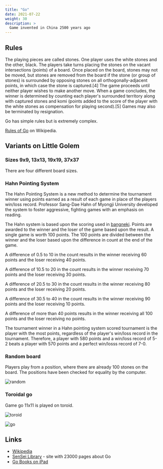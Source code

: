 ```yaml
---
title: "Go"
date: 2021-07-22
weight: 30
description: >
  Game invented in China 2500 years ago
---
```


## Rules

The playing pieces are called stones. One player uses the white stones and the other, black. The players take turns placing the stones on the vacant intersections (points) of a board. Once placed on the board, stones may not be moved, but stones are removed from the board if the stone (or group of stones) is surrounded by opposing stones on all orthogonally-adjacent points, in which case the stone is captured.[4] The game proceeds until neither player wishes to make another move. When a game concludes, the winner is determined by counting each player's surrounded territory along with captured stones and komi (points added to the score of the player with the white stones as compensation for playing second).[5] Games may also be terminated by resignation.

Go has simple rules but is extremely complex. 

[Rules of Go](https://en.wikipedia.org/wiki/Rules_of_Go) on Wikipedia.

## Variants on Little Golem

### Sizes 9x9, 13x13, 19x19, 37x37

There are four different board sizes.

### Hahn Pointing System

The Hahn Pointing System is a new method to determine the tournament winner using points earned as a result of each game in place of the players win/loss record. Professor Sang-Dae Hahn of Myongji University developed the system to foster aggressive, fighting games with an emphasis on reading.

The Hahn system is based upon the scoring used in [bangneki](https://senseis.xmp.net/?Bangneki). Points are awarded to the winner and the loser of the game based upon the result. A single game is worth 100 points. The 100 points are divided between the winner and the loser based upon the difference in count at the end of the game.

A difference of 0.5 to 10 in the count results in the winner receiving 60 points and the loser receiving 40 points.

A difference of 10.5 to 20 in the count results in the winner receiving 70 points and the loser receiving 30 points.

A difference of 20.5 to 30 in the count results in the winner receiving 80 points and the loser receiving 20 points.

A difference of 30.5 to 40 in the count results in the winner receiving 90 points and the loser receiving 10 points.

A difference of more than 40 points results in the winner receiving all 100 points and the loser receiving no points.

The tournament winner in a Hahn pointing system scored tournament is the player with the most points, regardless of the player's win/loss record in the tournament. Therefore, a player with 580 points and a win/loss record of 5-2 beats a player with 570 points and a perfect win/losss record of 7-0.

### Random board

Players play from a position, where there are already 100 stones on the board. 
The positions have been checked for equality by the computer.

![random](/games/go01.png)

### Toroidal go

Game go 11x11 is played on toroid.

![toroid](https://upload.wikimedia.org/wikipedia/commons/1/17/Torus.png)

![go](/games/go02.png)

## Links

- [Wikipedia](https://en.wikipedia.org/wiki/Go_(game))
- [SenSei Library](https://senseis.xmp.net/) - site with 23000 pages about Go
- [Go Books on iPad](https://apps.apple.com/us/app/go-books/id428149193)

